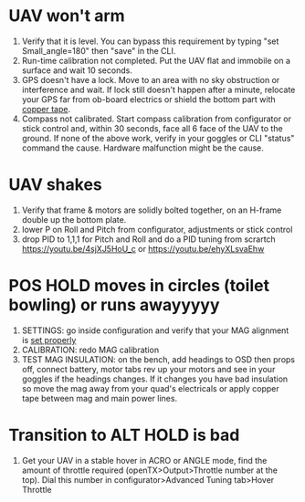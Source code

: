 # UAV won't arm
1. Verify that it is level. You can bypass this requirement by typing "set Small_angle=180" then "save" in the CLI.
2. Run-time calibration not completed. Put the UAV flat and immobile on a surface and wait 10 seconds.
3. GPS doesn't have a lock. Move to an area with no sky obstruction or interference and wait. If lock still doesn't happen after a minute, relocate your GPS far from ob-board electrics or shield the bottom part with [copper tape](https://www.ebay.com/itm/Copper-Foil-Tape-2-X-10ft-EMI-Conductive-Adhesive-Ship-from-USA/152118807659?hash=item236afccc6b:g:q2IAAOSwpdpVaIrt:rk:3:pf:0).
4. Compass not calibrated. Start compass calibration from configurator or stick control and, within 30 seconds, face all 6 face of the UAV to the ground.
If none of the above work, verify in your goggles or CLI "status" command the cause. Hardware malfunction might be the cause.

# UAV shakes
1. Verify that frame & motors are solidly bolted together, on an H-frame double up the bottom plate.
2. lower P on Roll and Pitch from configurator, adjustments or stick control
3. drop PID to 1,1,1 for Pitch and Roll and do a PID tuning from scrartch https://youtu.be/4sjXJ5HoU_c or https://youtu.be/ehyXLsvaEhw

# POS HOLD moves in circles (toilet bowling) or runs awayyyyy
1. SETTINGS: go inside configuration and verify that your MAG alignment is [set properly](https://github.com/iNavFlight/inav/wiki/GPS--and-Compass-setup)
2. CALIBRATION: redo MAG calibration
3. TEST MAG INSULATION: on the bench, add headings to OSD then props off, connect battery, motor tabs rev up your motors and see in your goggles if the headings changes. If it changes you have bad insulation so move the mag away from your quad's electricals or apply copper tape between mag and main power lines.


# Transition to ALT HOLD is bad
1. Get your UAV in a stable hover in ACRO or ANGLE mode, find the amount of throttle required (openTX>Output>Throttle number at the top). Dial this number in configurator>Advanced Tuning tab>Hover Throttle